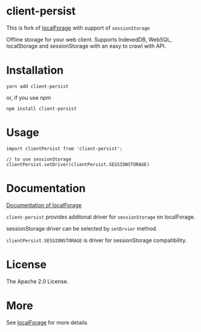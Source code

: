 # client-persist
This is fork of [localForage](https://github.com/localForage/localForage) with support of ```sessionStorage```

Offline storage for your web client. Supports IndexedDB, WebSQL, localStorage and sessionStorage with an easy to crawl with API.
# Installation
```
yarn add client-persist
```
or, if you use npm
```
npm install client-persist
```
# Usage
```
import clientPersist from 'client-persist';

// to use sessionStorage
clientPersist.setDriver(clientPersist.SESSIONSTORAGE)
```
# Documentation
[Documentation of localForage](https://localforage.github.io/localForage)

```client-persist``` provides additonal driver for ```sessionStorage``` on localForage.

sessionStorage driver can be selected by ```setDrvier``` method.

```clientPersist.SESSIONSTORAGE``` is driver for sessionStorage compatibility.
# License
The Apache 2.0 License.

# More
See [localForage](https://github.com/localForage/localForage) for more details.